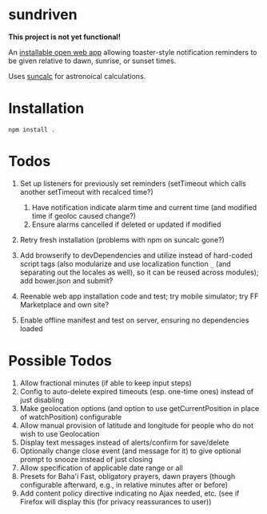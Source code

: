 # sundriven

**This project is not yet functional!**

An [installable open web app](https://developer.mozilla.org/en-US/Apps)
allowing toaster-style notification reminders to be given relative to
dawn, sunrise, or sunset times.

Uses [suncalc](https://github.com/mourner/suncalc) for astronoical
calculations.

# Installation
```
npm install .
```

# Todos
1. Set up listeners for previously set reminders (setTimeout which calls another setTimeout with recalced time?)
    1. Have notification indicate alarm time and current time (and modified time if geoloc caused change?)
    1. Ensure alarms cancelled if deleted or updated if modified
1. Retry fresh installation (problems with npm on suncalc gone?)

1. Add browserify to devDependencies and utilize instead of hard-coded script tags (also modularize and use localization function `_` (and separating out the locales as well), so it can be reused across modules); add bower.json and submit?
1. Reenable web app installation code and test; try mobile simulator; try FF Marketplace and own site?
1. Enable offline manifest and test on server, ensuring no dependencies loaded

# Possible Todos
1. Allow fractional minutes (if able to keep input steps)
1. Config to auto-delete expired timeouts (esp. one-time ones) instead of just disabling
1. Make geolocation options (and option to use getCurrentPosition in place of watchPosition) configurable
1. Allow manual provision of latitude and longitude for people who do not wish to use Geolocation
1. Display text messages instead of alerts/confirm for save/delete
1. Optionally change close event (and message for it) to give optional prompt to snooze instead of just closing
1. Allow specification of applicable date range or all
1. Presets for Baha'i Fast, obligatory prayers, dawn prayers (though configurable afterward, e.g., in relative minutes after or before)
1. Add content policy directive indicating no Ajax needed, etc. (see if Firefox will display this (for privacy reassurances to user))
